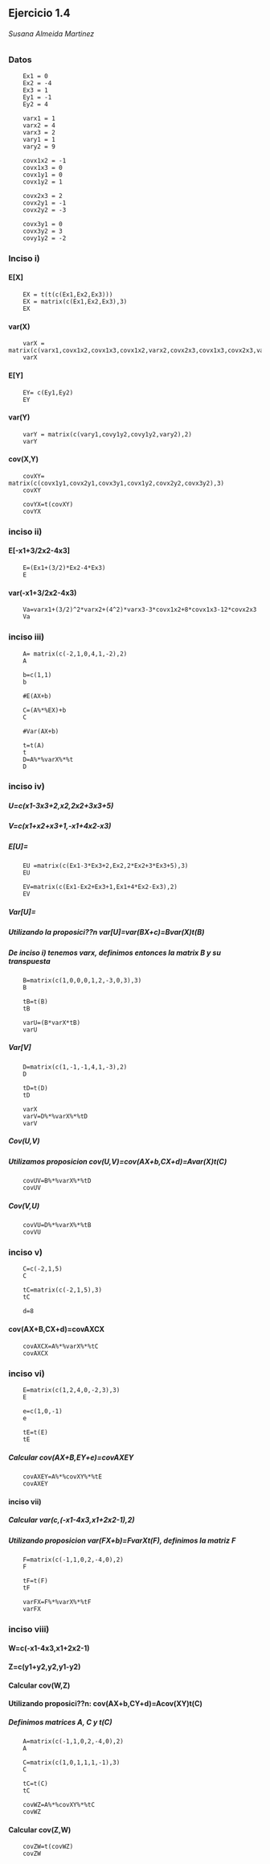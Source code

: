 ## Ejercicio 1.4
###### Susana Almeida Martinez

### Datos 

        Ex1 = 0
        Ex2 = -4
        Ex3 = 1
        Ey1 = -1
        Ey2 = 4 

        varx1 = 1
        varx2 = 4
        varx3 = 2
        vary1 = 1
        vary2 = 9

        covx1x2 = -1
        covx1x3 = 0
        covx1y1 = 0
        covx1y2 = 1

        covx2x3 = 2
        covx2y1 = -1
        covx2y2 = -3

        covx3y1 = 0
        covx3y2 = 3
        covy1y2 = -2

### Inciso i)

#### E[X]

        EX = t(t(c(Ex1,Ex2,Ex3)))
        EX = matrix(c(Ex1,Ex2,Ex3),3)
        EX

#### var(X)
        varX = matrix(c(varx1,covx1x2,covx1x3,covx1x2,varx2,covx2x3,covx1x3,covx2x3,varx3),3)
        varX

#### E[Y]
        EY= c(Ey1,Ey2)
        EY

#### var(Y)
        varY = matrix(c(vary1,covy1y2,covy1y2,vary2),2)
        varY

#### cov(X,Y)
        covXY= matrix(c(covx1y1,covx2y1,covx3y1,covx1y2,covx2y2,covx3y2),3)
        covXY

        covYX=t(covXY)
        covYX

### inciso ii)

#### E[-x1+3/2x2-4x3]

        E=(Ex1+(3/2)*Ex2-4*Ex3)
        E

#### var(-x1+3/2x2-4x3)

        Va=varx1+(3/2)^2*varx2+(4^2)*varx3-3*covx1x2+8*covx1x3-12*covx2x3
        Va

### inciso iii)

        A= matrix(c(-2,1,0,4,1,-2),2)
        A

        b=c(1,1)
        b

        #E(AX+b)

        C=(A%*%EX)+b
        C

        #Var(AX+b)

        t=t(A)
        t
        D=A%*%varX%*%t
        D

### inciso iv)

##### U=c(x1-3x3+2,x2,2x2+3x3+5)
##### V=c(x1+x2+x3+1,-x1+4x2-x3)

##### E[U]= 

        EU =matrix(c(Ex1-3*Ex3+2,Ex2,2*Ex2+3*Ex3+5),3)
        EU

        EV=matrix(c(Ex1-Ex2+Ex3+1,Ex1+4*Ex2-Ex3),2)
        EV

##### Var[U]=

##### Utilizando la proposici??n var[U]=var(BX+c)=Bvar(X)t(B)
##### De inciso i) tenemos varx, definimos entonces la matrix B y su transpuesta

        B=matrix(c(1,0,0,0,1,2,-3,0,3),3)
        B

        tB=t(B)
        tB

        varU=(B*varX*tB)
        varU

##### Var[V]

        D=matrix(c(1,-1,-1,4,1,-3),2)
        D

        tD=t(D)
        tD

        varX
        varV=D%*%varX%*%tD
        varV

##### Cov(U,V)
##### Utilizamos proposicion cov(U,V)=cov(AX+b,CX+d)=Avar(X)t(C)

        covUV=B%*%varX%*%tD
        covUV

##### Cov(V,U)

        covVU=D%*%varX%*%tB
        covVU

### inciso v)

        C=c(-2,1,5)
        C

        tC=matrix(c(-2,1,5),3)
        tC

        d=8

#### cov(AX+B,CX+d)=covAXCX

        covAXCX=A%*%varX%*%tC
        covAXCX

### inciso vi)

        E=matrix(c(1,2,4,0,-2,3),3)
        E

        e=c(1,0,-1)
        e

        tE=t(E)
        tE

##### Calcular cov(AX+B,EY+e)=covAXEY

        covAXEY=A%*%covXY%*%tE
        covAXEY


#### inciso vii)

##### Calcular var(c,(-x1-4x3,x1+2x2-1),2)
##### Utilizando proposicion var(FX+b)=F*varX*t(F), definimos la matriz F

        F=matrix(c(-1,1,0,2,-4,0),2)
        F

        tF=t(F)
        tF

        varFX=F%*%varX%*%tF
        varFX

### inciso viii)

#### W=c(-x1-4x3,x1+2x2-1)
#### Z=c(y1+y2,y2,y1-y2)

#### Calcular cov(W,Z)
#### Utilizando proposici??n: cov(AX+b,CY+d)=Acov(XY)t(C)

##### Definimos matrices A, C y t(C)

        A=matrix(c(-1,1,0,2,-4,0),2)
        A

        C=matrix(c(1,0,1,1,1,-1),3)
        C

        tC=t(C)
        tC

        covWZ=A%*%covXY%*%tC
        covWZ

#### Calcular cov(Z,W)

        covZW=t(covWZ)
        covZW
